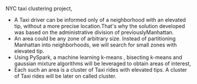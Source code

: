 
NYC taxi clustering project,
<ul>
<li>A Taxi driver can be informed only of a neighborhood with an elevated tip, without a more precise location.That's why the solution developed was based on the administrative division of previouslyManhattan. </li>

<li>An area could be any zone of arbitrary size. Instead of partitioning Manhattan into neighborhoods, we will search for small zones with elevated tip. </li>

<li>Using PySpark, a machine learning k-means , bisecting k-means and gaussian mixture algorithms will be leveraged to obtain areas of interest,</li>

<li>Each such an area is a cluster of Taxi rides with elevated tips. A cluster of Taxi rides will be later on called cluster.</li>
</ul>
